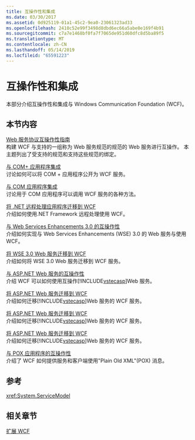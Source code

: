 ```yaml
---
title: 互操作性和集成
ms.date: 03/30/2017
ms.assetid: 0d925119-01a1-45c2-9ea0-23061323ad33
ms.openlocfilehash: 2410c52e99f3498d8dbd6ec66a5abe0e169f4b91
ms.sourcegitcommit: c7a7e1468bf0fa7f7065de951d60dfc8d5ba89f5
ms.translationtype: MT
ms.contentlocale: zh-CN
ms.lasthandoff: 05/14/2019
ms.locfileid: "65591223"
---
```

# <a name="interoperability-and-integration"></a>互操作性和集成
本部分介绍互操作性和集成与 Windows Communication Foundation (WCF)。  
  
## <a name="in-this-section"></a>本节内容  
 [Web 服务协议互操作性指南](../../../../docs/framework/wcf/feature-details/web-services-protocols-interoperability-guide.md)  
 构建 WCF 与支持的一组称为 Web 服务规范的规范的 Web 服务进行互操作。 本主题列出了受支持的规范和支持这些规范的绑定。  
  
 [与 COM+ 应用程序集成](../../../../docs/framework/wcf/feature-details/integrating-with-com-plus-applications.md)  
 讨论如何可以将 COM + 应用程序公开为 WCF 服务。  
  
 [与 COM 应用程序集成](../../../../docs/framework/wcf/feature-details/integrating-with-com-applications.md)  
 讨论用于 COM 应用程序可以调用 WCF 服务的各种方法。  
  
 [将 .NET 远程处理应用程序迁移到 WCF](../../../../docs/framework/wcf/feature-details/migrating-net-remoting-applications-to-wcf.md)  
 介绍如何使用.NET Framework 远程处理使用 WCF。  
  
 [与 Web Services Enhancements 3.0 的互操作性](../../../../docs/framework/wcf/feature-details/interoperability-with-web-services-enhancements-3-0.md)  
 介绍如何实现与 Web Services Enhancements (WSE) 3.0 的 Web 服务与使用 WCF。  
  
 [将 WSE 3.0 Web 服务迁移到 WCF](../../../../docs/framework/wcf/feature-details/migrating-wse-3-0-web-services-to-wcf.md)  
 介绍如何将 WSE 3.0 Web 服务迁移到 WCF 服务。  
  
 [与 ASP.NET Web 服务的互操作性](../../../../docs/framework/wcf/feature-details/interop-with-aspnet-web-services.md)  
 介绍 WCF 可以如何使用互操作[!INCLUDE[vstecasp](../../../../includes/vstecasp-md.md)]Web 服务。  
  
 [将 ASP.NET Web 服务迁移到 WCF](../../../../docs/framework/wcf/feature-details/migrating-aspnet-web-services-to-wcf.md)  
 介绍如何迁移[!INCLUDE[vstecasp](../../../../includes/vstecasp-md.md)]Web 服务的 WCF 服务。  
  
 [将 ASP.NET Web 服务迁移到 WCF](../../../../docs/framework/wcf/feature-details/migrating-aspnet-web-services-to-wcf.md)  
 介绍如何迁移[!INCLUDE[vstecasp](../../../../includes/vstecasp-md.md)]Web 服务的 WCF 服务。  
  
 [将 ASP.NET Web 服务迁移到 WCF](../../../../docs/framework/wcf/feature-details/migrating-aspnet-web-services-to-wcf.md)  
 介绍如何迁移[!INCLUDE[vstecasp](../../../../includes/vstecasp-md.md)]Web 服务的 WCF 服务。  
  
 [与 POX 应用程序的互操作性](../../../../docs/framework/wcf/feature-details/interoperability-with-pox-applications.md)  
 介绍了 WCF 如何提供服务和客户端使用"Plain Old XML"(POX) 消息。  
  
## <a name="reference"></a>参考  
 <xref:System.ServiceModel>  
  
## <a name="related-sections"></a>相关章节  
 [扩展 WCF](../../../../docs/framework/wcf/extending/index.md)
